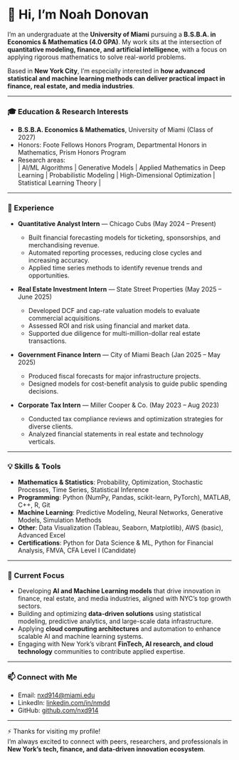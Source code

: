 # 👋 Hi, I’m Noah Donovan  
I’m an undergraduate at the **University of Miami** pursuing a **B.S.B.A. in Economics & Mathematics (4.0 GPA)**. My work sits at the intersection of **quantitative modeling, finance, and artificial intelligence**, with a focus on applying rigorous mathematics to solve real-world problems.  

Based in **New York City**, I’m especially interested in **how advanced statistical and machine learning methods can deliver practical impact in finance, real estate, and media industries**.  

---

### 🎓 Education & Research Interests
- **B.S.B.A. Economics & Mathematics**, University of Miami (Class of 2027)  
- Honors: Foote Fellows Honors Program, Departmental Honors in Mathematics, Prism Honors Program  
- Research areas:  
  | AI/ML Algorithms | Generative Models | Applied Mathematics in Deep Learning | Probabilistic Modeling | High-Dimensional Optimization | Statistical Learning Theory |

---

### 💼 Experience
- **Quantitative Analyst Intern** — Chicago Cubs (May 2024 – Present)  
  - Built financial forecasting models for ticketing, sponsorships, and merchandising revenue.  
  - Automated reporting processes, reducing close cycles and increasing accuracy.  
  - Applied time series methods to identify revenue trends and opportunities.  

- **Real Estate Investment Intern** — State Street Properties (May 2025 – June 2025)  
  - Developed DCF and cap-rate valuation models to evaluate commercial acquisitions.  
  - Assessed ROI and risk using financial and market data.  
  - Supported due diligence for multi-million-dollar real estate transactions.  

- **Government Finance Intern** — City of Miami Beach (Jan 2025 – May 2025)  
  - Produced fiscal forecasts for major infrastructure projects.  
  - Designed models for cost-benefit analysis to guide public spending decisions.  

- **Corporate Tax Intern** — Miller Cooper & Co. (May 2023 – Aug 2023)  
  - Conducted tax compliance reviews and optimization strategies for diverse clients.  
  - Analyzed financial statements in real estate and technology verticals.  

---

### 💡 Skills & Tools
- **Mathematics & Statistics**: Probability, Optimization, Stochastic Processes, Time Series, Statistical Inference  
- **Programming**: Python (NumPy, Pandas, scikit-learn, PyTorch), MATLAB, C++, R, Git  
- **Machine Learning**: Predictive Modeling, Neural Networks, Generative Models, Simulation Methods  
- **Other**: Data Visualization (Tableau, Seaborn, Matplotlib), AWS (basic), Advanced Excel  
- **Certifications**: Python for Data Science & ML, Python for Financial Analysis, FMVA, CFA Level I (Candidate)  

---

### 🎯 Current Focus
- Developing **AI and Machine Learning models** that drive innovation in finance, real estate, and media industries, aligned with NYC’s top growth sectors.  
- Building and optimizing **data-driven solutions** using statistical modeling, predictive analytics, and large-scale data infrastructure.  
- Applying **cloud computing architectures** and automation to enhance scalable AI and machine learning systems.  
- Engaging with New York’s vibrant **FinTech, AI research, and cloud technology** communities to contribute applied expertise.  

---

### 📫 Connect with Me
- Email: nxd914@miami.edu  
- LinkedIn: [linkedin.com/in/nmdd](https://www.linkedin.com/in/nmdd)  
- GitHub: [github.com/nxd914](https://github.com/nxd914)  

---

⚡ Thanks for visiting my profile!  
I’m always excited to connect with peers, researchers, and professionals in **New York’s tech, finance, and data-driven innovation ecosystem**.  
